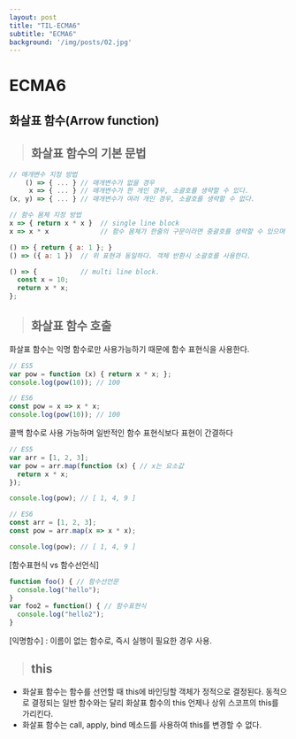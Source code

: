 ```yaml
---
layout: post
title: "TIL-ECMA6"
subtitle: "ECMA6"
background: '/img/posts/02.jpg'
---
```


# ECMA6

## 화살표 함수(Arrow function)

>## 화살표 함수의 기본 문법

```JAVASCRIPT
// 매개변수 지정 방법
    () => { ... } // 매개변수가 없을 경우
     x => { ... } // 매개변수가 한 개인 경우, 소괄호를 생략할 수 있다.
(x, y) => { ... } // 매개변수가 여러 개인 경우, 소괄호를 생략할 수 없다.

// 함수 몸체 지정 방법
x => { return x * x }  // single line block
x => x * x             // 함수 몸체가 한줄의 구문이라면 중괄호를 생략할 수 있으며 암묵적으로 return된다. 위 표현과 동일하다.

() => { return { a: 1 }; }
() => ({ a: 1 })  // 위 표현과 동일하다. 객체 반환시 소괄호를 사용한다.

() => {           // multi line block.
  const x = 10;
  return x * x;
};
```

>## 화살표 함수 호출

화살표 함수는 익명 함수로만 사용가능하기 때문에 함수 표현식을 사용한다.<br/>
```JAVASCRIPT
// ES5
var pow = function (x) { return x * x; };
console.log(pow(10)); // 100

// ES6
const pow = x => x * x;
console.log(pow(10)); // 100
```
콜백 함수로 사용 가능하며 일반적인 함수 표현식보다 표현이 간결하다
```JAVASCRIPT
// ES5
var arr = [1, 2, 3];
var pow = arr.map(function (x) { // x는 요소값
  return x * x;
});

console.log(pow); // [ 1, 4, 9 ]

// ES6
const arr = [1, 2, 3];
const pow = arr.map(x => x * x);

console.log(pow); // [ 1, 4, 9 ]
```

[함수표현식 vs 함수선언식]
```JAVASCRIPT
function foo() { // 함수선언문
  console.log("hello");
}
var foo2 = function() { // 함수표현식
  console.log("hello2");
}
```
[익명함수] : 이름이 없는 함수로, 즉시 실행이 필요한 경우 사용.

>## this

- 화살표 함수는 함수를 선언할 때 this에 바인딩할 객체가 정적으로 결정된다. 동적으로 결정되는 일반 함수와는 달리 화살표 함수의 this 언제나 상위 스코프의 this를 가리킨다.
- 화살표 함수는 call, apply, bind 메소드를 사용하여 this를 변경할 수 없다.